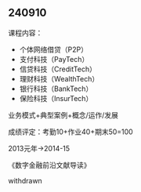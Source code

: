 
## 240910

课程内容：
- 个体网络借贷（P2P）
- 支付科技（PayTech）
- 信贷科技（CreditTech）
- 理财科技（WealthTech）
- 银行科技（BankTech）
- 保险科技（InsurTech）

业务模式+典型案例+概念/运作/发展

成绩评定：考勤10+作业40+期末50=100

2013元年->2014-15

《数字金融前沿文献导读》

withdrawn